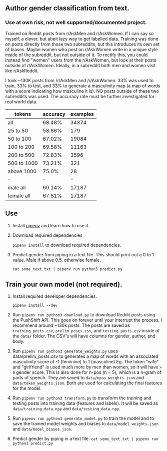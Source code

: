 
## Author gender classification from text.

### Use at own risk, not well supported/documented project.

Trained on Reddit posts from r/AskMen and r/AskWomen. If I can say so myself, a clever, but abeit lazy way to get labelled data. Training was done on posts directly from those two subreddits, but this introduces its own set of biases. Maybe women who post on r/AskWomen write in a unique style inside of the subreddit, but not outside of it. To rectify this, you could instead find "women" users from the r/AskWomen, but look at their posts outside of r/AskWomen. Ideally, in a subreddit both men and women visit like r/AskReddit. 

I took ~130K posts from /r/AskMen and /r/AskWomen. 33% was used to train, 33% to test, and 33% to generate a masculinity map (a map of words with a score indicating how masculine it is). NO posts outside of these two subreddits was used. The accuracy rate must be further investigated for real world data. 

|tokens|accuracy|examples|
|----|--------|--------|
|all|68.48%|34374|
|25 to 50|58.66%|179|
|50 to 100|67.02%|19084|
|100 to 200|69.58%|11163|
|200 to 500|72.83%|3596|
|500 to 1000|73.21%|321|
|above 1000|75.0%|28|
|-|-|-|
|male all|69.14%|17187|
|female all|67.81%|17187|

## Use 
1. Install [pipenv](https://github.com/pypa/pipenv) and learn how to use it. 
1. Download required dependencies

    `pipenv install` to download required dependencies. 
1. Predict gender from piping in a text file. This should print out a 0 to 1 value. Male if above 0.5, otherwise female.

    `cat some_text.txt | pipenv run python3 predict.py`

## Train your own model (not required). 
1. Install required developer dependencies. 
    
    `pipenv install --dev`
1. Run `pipenv run python3 download.py` to download Reddit posts using the PushShift API. This goes on forever until your interrupt the process. I recommend around ~130k posts. The posts are saved as `training_posts.csv`, `prelim_posts.csv`, and `testing_posts.csv` inside of the `data/` folder. The CSV's will have columns for gender, author, and body. 
1. Run `pipenv run python3 generate_weights.py` uses data/prelim_posts.csv to generates a map of words with an associated masculinity score of -1 (feminine) to 1 (masculine) Eg. The token "wife" and "girlfriend" is used much more by men than women, so it will have `> 0` gender score. This is also done for n-pos (n = 5), which is a n-gram of parts of speech. They are saved to `data/npos_weights.json` and `data/token_weights.json`. Both are used for calculating the final features for the model.
1. Run `pipenv run python3 transform.py` to transform the training and testing posts into training data (features and labels). It will be saved as `data/training_data.npy` and `data/testing_data.npy`. 
1. Run `pipenv run python3 generate_model.py` to train the model and to save the trained model weights and biases to `data/model_weights.json` and `data/model_biases.json`.
1. Predict gender by piping in a text file.
    `cat some_text.txt | pipenv run python3 predict.py`
